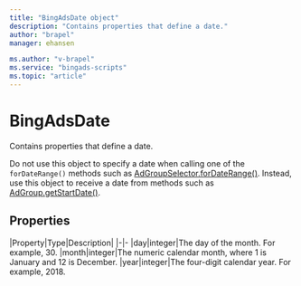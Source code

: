 ```yaml
---
title: "BingAdsDate object"
description: "Contains properties that define a date."
author: "brapel"
manager: ehansen

ms.author: "v-brapel"
ms.service: "bingads-scripts"
ms.topic: "article"
---
```


# BingAdsDate

Contains properties that define a date.

Do not use this object to specify a date when calling one of the `forDateRange()` methods such as [AdGroupSelector.forDateRange()](AdGroupSelector.md#fordaterange-object-datefrom-object-dateto-). Instead, use this object to receive a date from methods such as [AdGroup.getStartDate()](AdGroup.md#getstartdate).


## Properties

|Property|Type|Description|
|-|-
|day|integer|The day of the month. For example, 30.
|month|integer|The numeric calendar month, where 1 is January and 12 is December.
|year|integer|The four-digit calendar year. For example, 2018.

